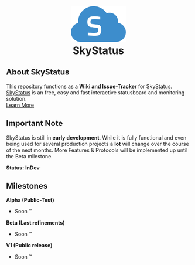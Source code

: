 <h1 align="center">
    <a href="https://skystatus.eu" target="_BLANK">
        <img src="/SkyStatusLogo.svg" width="150" alt="SkyStatus"><br>
    </a>
    SkyStatus
</h1>

## About SkyStatus

This repository functions as a **Wiki and Issue-Tracker** for <a href="https://skystatus.eu" target="_BLANK">SkyStatus</a>. <a href="https://skystatus.eu" target="_BLANK">SkyStatus</a> is an free, easy and fast interactive statusboard and monitoring solution.  
<a href="https://skystatus.eu" target="_BLANK">Learn More</a>

## Important Note

SkyStatus is still in **early development**. While it is fully functional and even being used for several production projects a **lot** will change over the course of the next months. More Features & Protocols will be implemented up until the Beta milestone.

**Status: InDev**

## Milestones

**Alpha (Public-Test)**
- Soon ™

**Beta (Last refinements)**
- Soon ™

**V1 (Public release)**
- Soon ™
